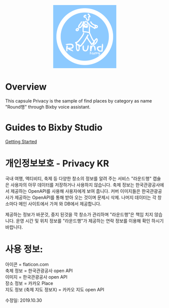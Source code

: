 <p align="center">
  <img src="https://github.com/muzaffar622/Round-/blob/master/official_logo.png?raw=true" width="200" height="200"/>
</p>

# Overview
This capsule Privacy is the sample of find places by category as name "Round행" through Bixby voice assistant.

# Guides to Bixby Studio
[Getting Started](https://bixbydevelopers.com/dev/docs/get-started)

# 개인정보보호 - Privacy KR
국내 여행, 액티비티, 축제 등 다양한 창소의 정보를 알려 주는 서비스 "라운드행" 캡슐은 사용자의 아무 데이터를 저장하거나 사용하지 않습니다.
축제 정보는 한국관광공사에서 제공하는 OpenAPI를 사용해 사용자에게 보여 줍니다.
커버 이미지들은 한국관광공사가 제공하는 OpenAPI를 통해 받아 오는 것이며 문제시 삭제.
나머지 데이터는 각 창소마다 메인 사이트에서 가져 와 DB에서 제공합니다. 

제공하는 정보가 바꾼것, 중지 된것을 깍 창소가 관리하며 "라운드행"은 책임 치지 않습니다.
운영 시간 및 위치 정보를 "라운드행"가 제공하는 연락 정보를 이용해 확인 하시기 바랍니다.





# 사용 정보:  
아이콘 = flaticon.com    
축제 정보 = 한국관광공사 open API   
이미지 = 한국관광공사 open API  
장소 정보 = 카카오 Place  
지도 정보 (축제 지도 정보X) = 카카오 지도 open API  

수정일: 2019.10.30



